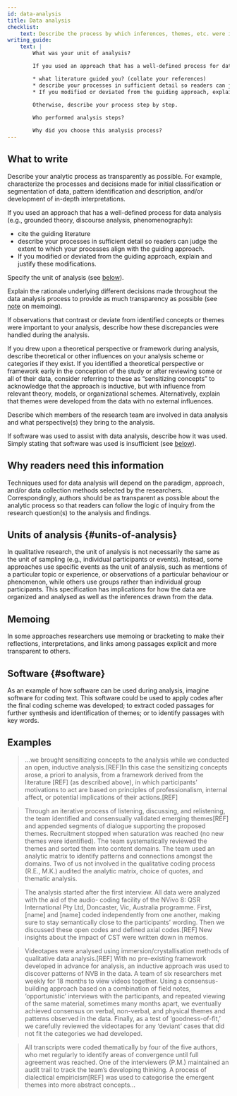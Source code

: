 ```yaml
---
id: data-analysis
title: Data analysis
checklist: 
    text: Describe the process by which inferences, themes, etc. were identified and developed, including the researchers involved in data analysis; usually references a specific paradigm or approach. Describe why you chose this process.
writing_guide:
    text: | 
        What was your unit of analysis?

        If you used an approach that has a well-defined process for data analysis (e.g., grounded theory, discourse analysis, phenomenography):

        * what literature guided you? (collate your references)
        * describe your processes in sufficient detail so readers can judge the extent to which your processes align with the guiding approach.
        * If you modified or deviated from the guiding approach, explain and justify these modifications.
    
        Otherwise, describe your process step by step. 

        Who performed analysis steps?

        Why did you choose this analysis process?
---
```


## What to write

Describe your analytic process as transparently as possible. For example, characterize the processes and decisions made for initial classification or segmentation of data, pattern identification and description, and/or development of in-depth interpretations.

If you used an approach that has a well-defined process for data analysis (e.g., grounded theory, discourse analysis, phenomenography):

* cite the guiding literature
* describe your processes in sufficient detail so readers can judge the extent to which your processes align with the guiding approach.
* If you modified or deviated from the guiding approach, explain and justify these modifications.

Specify the unit of analysis (see [below](#units-of-analysis)).

Explain the rationale underlying different decisions made throughout the data analysis process to provide as much transparency as possible (see [note](#memoing) on memoing).

If observations that contrast or deviate from identified concepts or themes were important to your analysis, describe how these discrepancies were handled during the analysis.

If you drew upon a theoretical perspective or framework during analysis, describe theoretical or other influences on your analysis scheme or categories if they exist. If you identified a theoretical perspective or framework early in the conception of the study or after reviewing some or all of their data, consider referring to these as “sensitizing concepts” to acknowledge that the approach is inductive, but with influence from relevant theory, models, or organizational schemes. Alternatively, explain that themes were developed from the data with no external influences.

Describe which members of the research team are involved in data analysis and what perspective(s) they bring to the analysis.

If software was used to assist with data analysis, describe how it was used. Simply stating that software was used is insufficient (see [below](#software)).

## Why readers need this information

Techniques used for data analysis will depend on the paradigm, approach, and/or data collection methods selected by the researchers. Correspondingly, authors should be as transparent as possible about the analytic process so that readers can follow the logic of inquiry from the research question(s) to the analysis and findings.

## Units of analysis {#units-of-analysis}

In qualitative research, the unit of analysis is not necessarily the same as the unit of sampling (e.g., individual participants or events). Instead, some approaches use specific events as the unit of analysis, such as mentions of a particular topic or experience, or observations of a particular behaviour or phenomenon, while others use groups rather than individual group participants. This specification has implications for how the data are organized and analysed as well as the inferences drawn from the data.

## Memoing

In some approaches researchers use memoing or bracketing to make their reflections, interpretations, and links among passages explicit and more transparent to others.

## Software {#software}

As an example of how software can be used during analysis, imagine software for coding text. This software could be used to apply codes after the final coding scheme was developed; to extract coded passages for further synthesis and identification of themes; or to identify passages with key words.

## Examples

>...we brought sensitizing concepts to the analysis while we conducted an open, inductive analysis.[REF]In this case the sensitizing concepts arose, a priori to analysis, from a framework derived from the literature [REF] (as described above), in which participants’ motivations to act are based on principles of professionalism, internal affect, or potential implications of their actions.[REF]

> Through an iterative process of listening, discussing, and relistening, the team identified and consensually validated emerging themes[REF] and appended segments of dialogue supporting the proposed themes. Recruitment stopped when saturation was reached (no new themes were identified). The team systematically reviewed the themes and sorted them into content domains. The team used an analytic matrix to identify patterns and connections amongst the domains. Two of us not involved in the qualitative coding process (R.E., M.K.) audited the analytic matrix, choice of quotes, and thematic analysis.

> The analysis started after the first interview. All data were analyzed with the aid of the audio- coding facility of the NVivo 8: QSR International Pty Ltd, Doncaster, Vic, Australia programme. First, [name] and [name] coded independently from one another, making sure to stay semantically close to the participants’ wording. Then we discussed these open codes and defined axial codes.[REF] New insights about the impact of CST were written down in memos.

> Videotapes were analysed using immersion/crystallisation methods of qualitative data analysis.[REF] With no pre-existing framework developed in advance for analysis, an inductive approach was used to discover patterns of NVB in the data. A team of six researchers met weekly for 18 months to view videos together. Using a consensus-building approach based on a combination of field notes, ‘opportunistic’ interviews with the participants, and repeated viewing of the same material, sometimes many months apart, we eventually achieved consensus on verbal, non-verbal, and physical themes and patterns observed in the data. Finally, as a test of ‘goodness-of-fit,’ we carefully reviewed the videotapes for any ‘deviant’ cases that did not fit the categories we had developed.

> All transcripts were coded thematically by four of the five authors, who met regularly to identify areas of convergence until full agreement was reached. One of the interviewers (P.M.) maintained an audit trail to track the team’s developing thinking. A process of dialectical empiricism[REF] was used to categorise the emergent themes into more abstract concepts...
